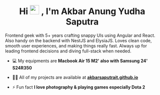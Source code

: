 <h1 align="center">Hi <img src="https://raw.githubusercontent.com/MartinHeinz/MartinHeinz/master/wave.gif" width="30px" height="30px">
, I'm Akbar Anung Yudha Saputra</h1>
<!-- <h3 align="center">A passionate frontend web developer from Malang, Indonesia</h3> -->
<p>Frontend geek with 5+ years crafting snappy UIs using Angular and React. Also handy on the backend with NestJS and ElysiaJS. Loves clean code, smooth user experiences, and making things really fast. Always up for leading frontend decisions and diving full-stack when needed.</p>

- 💻️ My equipments are **Macbook Air 15 M2' also with Samsung 24' S24R350**

- 👨‍💻 All of my projects are available at **[akbarsaputrait.github.io](https://akbarsaputrait.github.io/)**

- ⚡ Fun fact **I love photography & playing games especially Dota 2**
